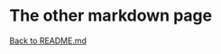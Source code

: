 # The other markdown page

[Back to README.md](https://github.com/jar357/markdown/blob/master/README.md)
